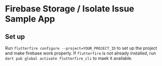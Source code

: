 # Firebase Storage / Isolate Issue Sample App

## Set up

Run `flutterfire configure --project=YOUR_PROJECT_ID` to set up the project and make firebase work properly.
If `flutterfire` is not already installed, run `dart pub global activate flutterfire_cli` to maek it available.
